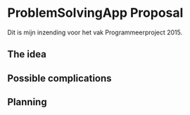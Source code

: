 # ProblemSolvingApp Proposal

Dit is mijn inzending voor het vak Programmeerproject 2015.


## The idea ##



## Possible complications ##




## Planning ##




